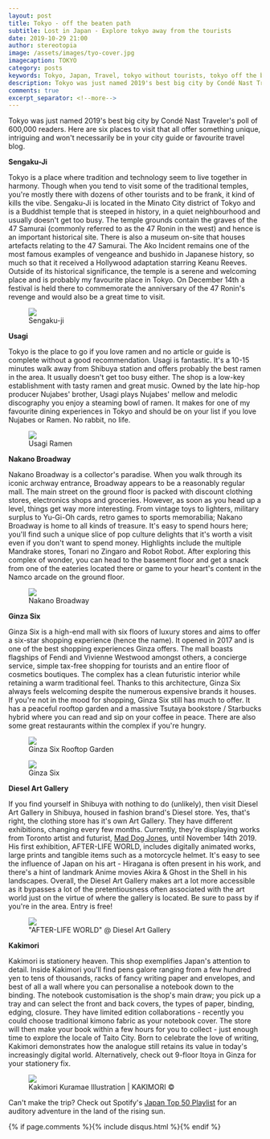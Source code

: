 ```yaml
---
layout: post
title: Tokyo - off the beaten path
subtitle: Lost in Japan - Explore tokyo away from the tourists
date: 2019-10-29 21:00
author: stereotopia
image: /assets/images/tyo-cover.jpg
imagecaption: TOKYO
category: posts
keywords: Tokyo, Japan, Travel, tokyo without tourists, tokyo off the beaten path, tokyo away from tourists, kakimori, sengaku-ji, temple, ginza six, ginza, usagi, nakano, shibuya, nakano broadway, mad dog jones, after-life world, diesel art gallery
description: Tokyo was just named 2019's best big city by Condé Nast Traveler's poll of 600,000 readers. Here are six places to visit that all offer something unique, intriguing and won't necessarily be in your city guide or favourite travel blog.
comments: true
excerpt_separator: <!--more-->
---
```


Tokyo was just named 2019's best big city by Condé Nast Traveler's poll of 600,000 readers. Here are six places to visit that all offer something unique, intriguing and won't necessarily be in your city guide or favourite travel blog. <!--more-->

**Sengaku-Ji**

Tokyo is a place where tradition and technology seem to live together in harmony. Though when you tend to visit some of the traditional temples, you're mostly there with dozens of other tourists and to be frank, it kind of kills the vibe. Sengaku-Ji is located in the Minato City district of Tokyo and is a Buddhist temple that is steeped in history, in a quiet neighbourhood and usually doesn't get too busy. The temple grounds contain the graves of the 47 Samurai (commonly referred to as the 47 Ronin in the west) and hence is an important historical site. There is also a museum on-site that houses artefacts relating to the 47 Samurai. The Ako Incident remains one of the most famous examples of vengeance and bushido in Japanese history, so much so that it received a Hollywood adaptation starring Keanu Reeves. Outside of its historical significance, the temple is a serene and welcoming place and is probably my favourite place in Tokyo. On December 14th a festival is held there to commemorate the anniversary of the 47 Ronin's revenge and would also be a great time to visit.
<figure class="figure">
<img src="/assets/images/sengakuji.jpg" class="img-fluid fit-image rounded" id="blogimg2"/>
<figcaption class="figure-caption text-right">Sengaku-ji</figcaption>
</figure>

**Usagi**

Tokyo is the place to go if you love ramen and no article or guide is complete without a good recommendation. Usagi is fantastic. It's a 10-15 minutes walk away from Shibuya station and offers probably the best ramen in the area. It usually doesn't get too busy either. The shop is a low-key establishment with tasty ramen and great music. Owned by the late hip-hop producer Nujabes' brother, Usagi plays Nujabes' mellow and melodic discography you enjoy a steaming bowl of ramen. It makes for one of my favourite dining experiences in Tokyo and should be on your list if you love Nujabes or Ramen.  No rabbit, no life.
<figure class="figure">
<img src="/assets/images/usagi.jpg" class="img-fluid fit-image rounded" id="blogimg2"/>
<figcaption class="figure-caption text-right">Usagi Ramen</figcaption>
</figure>

**Nakano Broadway**

Nakano Broadway is a collector's paradise. When you walk through its iconic archway entrance, Broadway appears to be a reasonably regular mall. The main street on the ground floor is packed with discount clothing stores, electronics shops and groceries. However, as soon as you head up a level, things get way more interesting. From vintage toys to lighters, military surplus to Yu-Gi-Oh cards, retro games to sports memorabilia; Nakano Broadway is home to all kinds of treasure. 
It's easy to spend hours here; you'll find such a unique slice of pop culture delights that it's worth a visit even if you don't want to spend money. Highlights include the multiple Mandrake stores, Tonari no Zingaro and Robot Robot. After exploring this complex of wonder, you can head to the basement floor and get a snack from one of the eateries located there or game to your heart's content in the Namco arcade on the ground floor.
<figure class="figure">
<img src="/assets/images/nakano.jpg" class="img-fluid fit-image rounded" id="blogimg2"/>
<figcaption class="figure-caption text-right">Nakano Broadway</figcaption>
</figure>

**Ginza Six**

Ginza Six is a high-end mall with six floors of luxury stores and aims to offer a six-star shopping experience (hence the name). It opened in 2017 and is one of the best shopping experiences Ginza offers. The mall boasts flagships of Fendi and Vivienne Westwood amongst others, a concierge service, simple tax-free shopping for tourists and an entire floor of cosmetics boutiques. The complex has a clean futuristic interior while retaining a warm traditional feel. Thanks to this architecture, Ginza Six always feels welcoming despite the numerous expensive brands it houses. If you're not in the mood for shopping, Ginza Six still has much to offer. It has a peaceful rooftop garden and a massive Tsutaya bookstore / Starbucks hybrid where you can read and sip on your coffee in peace. There are also some great restaurants within the complex if you're hungry.
<figure class="figure">
<img src="/assets/images/g6-1.jpg" class="img-fluid fit-image rounded" id="blogimg2"/>
<figcaption class="figure-caption text-right">Ginza Six Rooftop Garden</figcaption>
</figure>
<figure class="figure">
<img src="/assets/images/g6-2.jpg" class="img-fluid fit-image rounded" id="blogimg2"/>
<figcaption class="figure-caption text-right">Ginza Six</figcaption>
</figure>

**Diesel Art Gallery**

If you find yourself in Shibuya with nothing to do (unlikely), then visit Diesel Art Gallery in Shibuya, housed in fashion brand's Diesel store. Yes, that's right, the clothing store has it's own Art Gallery. They have different exhibitions, changing every few months. Currently, they're displaying works from Toronto artist and futurist, <a href ="https:/www.instagram.com/mad.dog.jones">Mad Dog Jones</a>, until November 14th 2019. His first exhibition, AFTER-LIFE WORLD, includes digitally animated works, large prints and tangible items such as a motorcycle helmet. It's easy to see the influence of Japan on his art - Hiragana is often present in his work, and there's a hint of landmark Anime movies Akira & Ghost in the Shell in his landscapes. Overall, the Diesel Art Gallery makes art a lot more accessible as it bypasses a lot of the pretentiousness often associated with the art world just on the virtue of where the gallery is located. Be sure to pass by if you're in the area. Entry is free!
<figure class="figure">
<img src="/assets/images/after-lifeworld.jpg" class="img-fluid fit-image rounded" id="blogimg2"/>
<figcaption class="figure-caption text-right">"AFTER-LIFE WORLD" @ Diesel Art Gallery</figcaption>
</figure>

**Kakimori**

Kakimori is stationery heaven. This shop exemplifies Japan's attention to detail. Inside Kakimori you'll find pens galore ranging from a few hundred yen to tens of thousands, racks of fancy writing paper and envelopes, and best of all a wall where you can personalise a notebook down to the binding. The notebook customisation is the shop's main draw; you pick up a tray and can select the front and back covers, the types of paper, binding, edging, closure. They have limited edition collaborations - recently you could choose traditional kimono fabric as your notebook cover. The store will then make your book within a few hours for you to collect - just enough time to explore the locale of Taito City.  Born to celebrate the love of writing, Kakimori demonstrates how the analogue still retains its value in today's increasingly digital world. Alternatively, check out 9-floor Itoya in Ginza for your stationery fix.
<figure class="figure">
<img src="/assets/images/kuramae_illust.jpg" class="img-fluid fit-image rounded" id="blogimg2"/>
<figcaption class="figure-caption text-right">Kakimori Kuramae Illustration |  KAKIMORI &copy;</figcaption>
</figure>


Can't make the trip? Check out Spotify's <a href ="spotify:playlist:37i9dQZEVXbKXQ4mDTEBXq">Japan Top 50 Playlist</a> for an auditory adventure in the land of the rising sun.

{% if page.comments %}{% include disqus.html %}{% endif %}